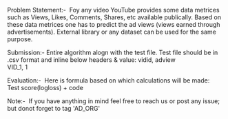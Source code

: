 Problem Statement:-</n> 
Foy any video YouTube provides some data metrices such as Views, Likes, Comments, Shares, etc available publically. Based on these data    metrices one has to predict the ad views (views earned through advertisements). External library or any dataset can be used for the same purpose.

Submission:-</n> 
Entire algorithm alogn with the test file. Test file should be in .csv format and inline below headers & value:</n> 
vidid, adview  
VID_1, 1  

Evaluation:-</n> 
Here is formula based on which calculations will be made:</n> 
Test score(logloss) + code  
 
Note:-</n> 
</n>If you have anything in mind feel free to reach us or post any issue; but donot forget to tag 'AD_ORG'
